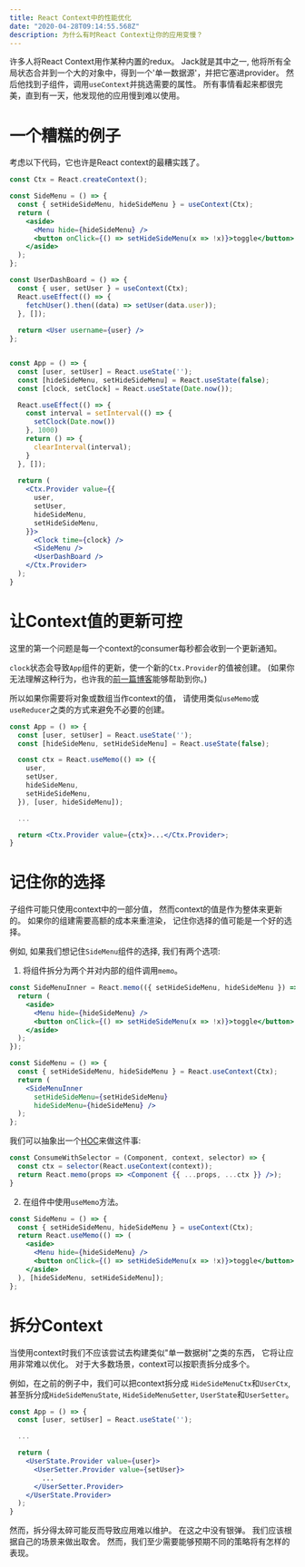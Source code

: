 ```yaml
---
title: React Context中的性能优化
date: "2020-04-28T09:14:55.568Z"
description: 为什么有时React Context让你的应用变慢？
---
```


许多人将React Context用作某种内置的redux。
Jack就是其中之一,
他将所有全局状态合并到一个大的对象中，得到一个'单一数据源'，并把它塞进provider。
然后他找到子组件，调用`useContext`并挑选需要的属性。
所有事情看起来都很完美，直到有一天，他发现他的应用慢到难以使用。

# 一个糟糕的例子

考虑以下代码，它也许是React context的最糟实践了。

```jsx
const Ctx = React.createContext();

const SideMenu = () => {
  const { setHideSideMenu, hideSideMenu } = useContext(Ctx);
  return (
    <aside>
      <Menu hide={hideSideMenu} />
      <button onClick={() => setHideSideMenu(x => !x)}>toggle</button>
    </aside>
  );
};

const UserDashBoard = () => {
  const { user, setUser } = useContext(Ctx);
  React.useEffect(() => {
    fetchUser().then((data) => setUser(data.user));
  }, []);
  
  return <User username={user} />
};


const App = () => {
  const [user, setUser] = React.useState('');
  const [hideSideMenu, setHideSideMenu] = React.useState(false);
  const [clock, setClock] = React.useState(Date.now());

  React.useEffect(() => {
    const interval = setInterval(() => {
      setClock(Date.now())
    }, 1000)
    return () => {
      clearInterval(interval);
    }
  }, []);
  
  return (
    <Ctx.Provider value={{
      user,
      setUser,
      hideSideMenu,
      setHideSideMenu,
    }}>
      <Clock time={clock} />
      <SideMenu />
      <UserDashBoard />
    </Ctx.Provider>
  );
}
```

# 让Context值的更新可控

这里的第一个问题是每一个context的consumer每秒都会收到一个更新通知。

`clock`状态会导致`App`组件的更新，使一个新的`Ctx.Provider`的值被创建。
(如果你无法理解这种行为，也许我的[前一篇博客](/zh-hans/the-essence-of-react-component)能够帮助到你。)

所以如果你需要将对象或数组当作context的值，
请使用类似`useMemo`或`useReducer`之类的方式来避免不必要的创建。

```jsx
const App = () => {
  const [user, setUser] = React.useState('');
  const [hideSideMenu, setHideSideMenu] = React.useState(false);

  const ctx = React.useMemo(() => ({
    user,
    setUser,
    hideSideMenu,
    setHideSideMenu,
  }), [user, hideSideMenu]);

  ...

  return <Ctx.Provider value={ctx}>...</Ctx.Provider>;
}
```

# 记住你的选择

子组件可能只使用context中的一部分值，
然而context的值是作为整体来更新的。
如果你的组建需要高额的成本来重渲染，
记住你选择的值可能是一个好的选择。

例如, 如果我们想记住`SideMenu`组件的选择,
我们有两个选项:

1. 将组件拆分为两个并对内部的组件调用`memo`。

```jsx
const SideMenuInner = React.memo(({ setHideSideMenu, hideSideMenu }) => {
  return (
    <aside>
      <Menu hide={hideSideMenu} />
      <button onClick={() => setHideSideMenu(x => !x)}>toggle</button>
    </aside>
  );
});

const SideMenu = () => {
  const { setHideSideMenu, hideSideMenu } = React.useContext(Ctx);
  return (
    <SideMenuInner
      setHideSideMenu={setHideSideMenu}
      hideSideMenu={hideSideMenu} />
  );
};
```

我们可以抽象出一个[HOC](https://reactjs.org/docs/higher-order-components.html)来做这件事:
```jsx
const ConsumeWithSelector = (Component, context, selector) => {
  const ctx = selector(React.useContext(context));
  return React.memo(props => <Component {{ ...props, ...ctx }} />);
}
```

2. 在组件中使用`useMemo`方法。

```jsx
const SideMenu = () => {
  const { setHideSideMenu, hideSideMenu } = useContext(Ctx);
  return React.useMemo(() => (
    <aside>
      <Menu hide={hideSideMenu} />
      <button onClick={() => setHideSideMenu(x => !x)}>toggle</button>
    </aside>
  ), [hideSideMenu, setHideSideMenu]);
};
```

# 拆分Context

当使用context时我们不应该尝试去构建类似"单一数据树"之类的东西，
它将让应用非常难以优化。
对于大多数场景，context可以按职责拆分成多个。

例如，在之前的例子中，我们可以把context拆分成
`HideSideMenuCtx`和`UserCtx`,
甚至拆分成`HideSideMenuState`, `HideSideMenuSetter`, `UserState`和`UserSetter`。

```jsx
const App = () => {
  const [user, setUser] = React.useState('');

  ...

  return (
    <UserState.Provider value={user}>
      <UserSetter.Provider value={setUser}>
        ...
      </UserSetter.Provider>
    </UserState.Provider>
  );
}
```

然而，拆分得太碎可能反而导致应用难以维护。
在这之中没有银弹。
我们应该根据自己的场景来做出取舍。
然而，我们至少需要能够预期不同的策略将有怎样的表现。
